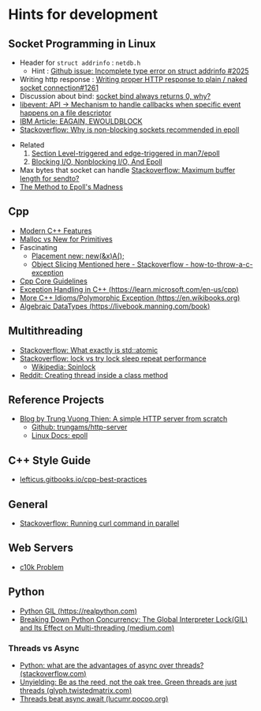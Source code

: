 # Hints for development

## Socket Programming in Linux

* Header for `struct addrinfo` : `netdb.h`
  - Hint : [Github issue: Incomplete type error on struct addrinfo #2025](https://github.com/Microsoft/vscode-cpptools/issues/2025)
* Writing http response : [Writing proper HTTP response to plain / naked socket connection#1261](https://github.com/nodejs/help/issues/1261)
* Discussion about bind: [socket bind always returns 0, why?](https://www.thecodingforums.com/threads/socket-bind-always-returns-0-why.971444/)
* [libevent: API -> Mechanism to handle callbacks when specific event happens on a file descriptor](https://libevent.org/libevent-book/Ref10_http_server.html)
* [IBM Article: EAGAIN, EWOULDBLOCK](https://www.ibm.com/support/pages/why-does-send-return-eagain-ewouldblock)
* [Stackoverflow: Why is non-blocking sockets recommended in epoll](https://stackoverflow.com/questions/26269448/why-is-non-blocking-sockets-recommended-in-epoll)
- Related 
  1. [Section Level-triggered and edge-triggered in man7/epoll](https://man7.org/linux/man-pages/man7/epoll.7.html)
  2. [Blocking I/O, Nonblocking I/O, And Epoll](https://eklitzke.org/blocking-io-nonblocking-io-and-epoll)
- Max bytes that socket can handle
  [Stackoverflow: Maximum buffer length for sendto?](https://stackoverflow.com/a/25976/12988588)
- [The Method to Epoll's Madness](https://copyconstruct.medium.com/the-method-to-epolls-madness-d9d2d6378642)

## Cpp

+ [Modern C++ Features](https://github.com/AnthonyCalandra/modern-cpp-features?)
+ [Malloc vs New for Primitives](https://stackoverflow.com/questions/44588345/malloc-vs-new-for-primitives)
+ Fascinating
  - [Placement new:  new(&x)A();](https://stackoverflow.com/a/56896234/12988588)
  - [Object Slicing Mentioned here - Stackoverflow - how-to-throw-a-c-exception ](https://stackoverflow.com/a/52402941)
+ [Cpp Core Guidelines](https://isocpp.github.io/CppCoreGuidelines/CppCoreGuidelines#Rf-conventional)
+ [Exception Handling in C++ (https://learn.microsoft.com/en-us/cpp)](https://learn.microsoft.com/en-us/cpp/cpp/exception-handling-in-visual-cpp?view=msvc-170)
+ [More C++ Idioms/Polymorphic Exception (https://en.wikibooks.org)](https://en.wikibooks.org/wiki/More_C%2B%2B_Idioms/Polymorphic_Exception#:~:text=Polymorphic%20exception%20idiom%20simply%20delegates,a%20virtual%20function%20raise())
+ [Algebraic DataTypes (https://livebook.manning.com/book)](https://livebook.manning.com/book/functional-programming-in-c-plus-plus/chapter-9/15)

##  Multithreading

+ [Stackoverflow: What exactly is std::atomic](https://stackoverflow.com/questions/31978324/what-exactly-is-stdatomic)
+ [Stackoverflow: lock vs try lock sleep repeat performance](https://stackoverflow.com/questions/33046900/lock-vs-try-lock-sleep-repeat-performance)
   -  [Wikipedia: Spinlock](https://en.wikipedia.org/wiki/Spinlock)
+ [Reddit: Creating thread inside a class method](https://www.reddit.com/r/learnprogramming/comments/qfuxe6/c_using_threads_within_a_class_method/)

## Reference Projects

+ [Blog by Trung Vuong Thien: A simple HTTP server from scratch](https://trungams.github.io/2020-08-23-a-simple-http-server-from-scratch/)
  - [Github: trungams/http-server](https://github.com/trungams/http-server/blob/master/src/main.cc)
  - [Linux Docs: epoll](https://man7.org/linux/man-pages/man7/epoll.7.html)

## C++ Style Guide

+ [lefticus.gitbooks.io/cpp-best-practices](https://lefticus.gitbooks.io/cpp-best-practices/content/03-Style.html)

## General

+ [Stackoverflow: Running curl command in parallel](https://stackoverflow.com/questions/46362284/run-multiple-curl-commands-in-parallel)


## Web Servers

+ [c10k Problem](http://www.kegel.com/c10k.html#strategies)


## Python

+ [Python GIL (https://realpython.com)](https://realpython.com/python-gil/)
+ [Breaking Down Python Concurrency: The Global Interpreter Lock(GIL) and Its Effect on Multi-threading (medium.com)](https://rapidfork.medium.com/breaking-down-python-concurrency-the-gil-and-its-effect-on-multi-threading-b5ab99083cb2#:~:text=The%20GIL%20is%20a%20mechanism,the%20risk%20of%20corrupting%20data.)

### Threads vs Async

+ [Python: what are the advantages of async over threads? (stackoverflow.com)](https://stackoverflow.com/questions/48020593/python-what-are-the-advantages-of-async-over-threads)
+ [Unyielding: Be as the reed, not the oak tree. Green threads are just threads (glyph.twistedmatrix.com)](https://glyph.twistedmatrix.com/2014/02/unyielding.html)
+ [Threads beat async await (lucumr.pocoo.org)](https://lucumr.pocoo.org/2024/11/18/threads-beat-async-await/)
